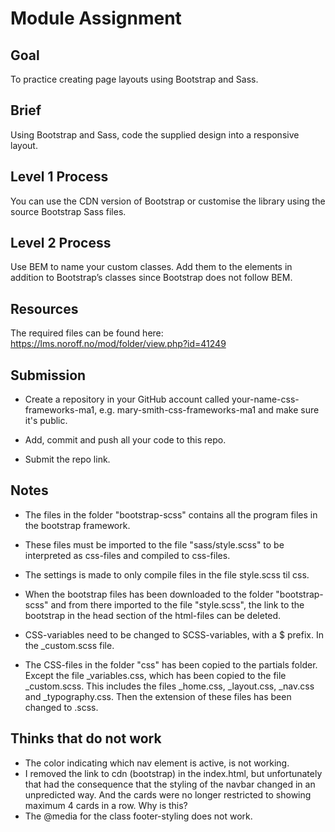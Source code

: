 # Module Assignment

## Goal

To practice creating page layouts using Bootstrap and Sass.

## Brief
Using Bootstrap and Sass, code the supplied design into a responsive layout.

## Level 1 Process
You can use the CDN version of Bootstrap or customise the library using the source Bootstrap Sass files.

## Level 2 Process
Use BEM to name your custom classes. Add them to the elements in addition to Bootstrap’s classes since Bootstrap does not follow BEM.

## Resources
The required files can be found here: https://lms.noroff.no/mod/folder/view.php?id=41249



## Submission
- Create a repository in your GitHub account called your-name-css-frameworks-ma1, e.g. mary-smith-css-frameworks-ma1 and make sure it's public.

-  Add, commit and push all your code to this repo.

- Submit the repo link.


## Notes
-  The files in the folder "bootstrap-scss" contains all the program files in the bootstrap framework. 

- These files must be imported to the file "sass/style.scss" to be interpreted as css-files and compiled to css-files. 

- The settings is made to only compile files in the file style.scss til css. 

- When the bootstrap files has been downloaded to the folder "bootstrap-scss" and from there imported to the file "style.scss", the link to the bootstrap in the head section of the html-files can be deleted.

- CSS-variables need to be changed to SCSS-variables, with a $ prefix. In the _custom.scss file. 

- The CSS-files in the folder "css" has been copied to the partials folder.
Except the file _variables.css, which has been copied to the file _custom.scss. This includes the files _home.css, _layout.css, _nav.css and _typography.css. Then the extension of these files has been changed to .scss. 


## Thinks that do not work
- The color indicating which nav element is active, is not 
working.
- I removed the link to cdn (bootstrap) in the index.html, but unfortunately that had the consequence that the styling of the navbar changed in an unpredicted way. And the cards were no longer restricted to showing maximum 4 cards in a row. Why is this?
- The @media for the class footer-styling does not work. 

